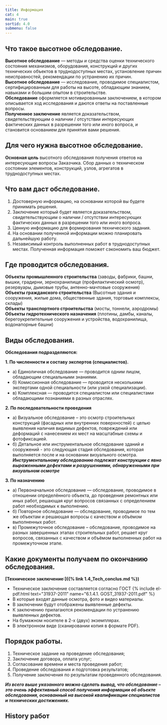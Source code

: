 ```yaml
---
title: Информация
cat: 4
main: true
sortid: 4.0
submenu: false
---
```


## Что такое высотное обследование.
**Высотное обследование** — методы и средства оценки технического состояния механизмов, оборудования, конструкций и других технических объектов в труднодоступных местах, установление причин неисправностей, рекомендации по устранению их причин.  
**Высотное обследование** — исследование, проводимое специалистом, сертифицированным для работы на высоте, обладающим знанием, навыками и большим опытом в строительстве.  
**Обследование** оформляется мотивированным заключением, в котором описывается ход исследования и даются ответы на поставленные вопросы.   
**Полученное заключение** является доказательством, свидетельствующим о наличии / отсутствии интересующих фактических данных в разрешении того или иного вопроса, и становится основанием для принятия вами решения.

## Для чего нужна высотное обследование.
**Основная цель** высотного обследования получения ответов на интересующие вопросы Заказчика. Сбор данных о техническом состоянии элементов, конструкций, узлов, агрегатов в труднодоступных местах.

## Что вам даст обследование.
1. Достоверную информацию, на основании которой вы будете принимать решения.
2. Заключение который будет является доказательством, свидетельствующим о наличии / отсутствии интересующих фактических данных в разрешении того или иного вопроса.
3. Ценную информацию для формирования технического задания.
4. На основании полученной информации можно планировать дальнейшую работу. 
5. Независимый контроль выполненных работ в труднодоступных местах. 
  Полученная информация поможет сэкономить ваш бюджет.

  
## Где проводится обследования.
**Объекты промышленного строительства** (заводы, фабрики, башни, вышки, градирни, зернохранилище (профилактический осмотр), резервуары, дымовые трубы, антенно-мачтовые сооружения)  
**Объекты гражданского строительства** (Высотные здания и сооружения, жилые дома, общественные здания, торговые комплексы, склады)  
**Объекты транспортного строительства** (мосты, тоннели, аэродромы)  
**Объекты гидротехнического назначения** (плотины, дамбы, каналы, берегоукрепительные сооружения и устройства, водохранилища, водонапорные башни)

## Виды обследования.
**Обследования подразделяются:** 

**1. По численности и составу экспертов (специалистов).**    
- а) Единоличная обследование — проводится одним лицом, обладающим специальными знаниями.  
- б) Комиссионная обследование — проводится несколькими экспертами одной специальности (или узкой специализации).  
- в) Комплексная — проводится специалистом или специалистами обладающими познаниями в разных отраслях.  

**2. По последовательности проведения**  
- а) Визуальное обследование – это осмотр строительных конструкций (фасадных или внутренних поверхностей) с целью выявления наличия видимых дефектов, повреждений или деформаций с нанесением их мест на масштабные схемы и фотофиксацией.  
- б) Детальное или инструментальное обследование зданий и сооружений - это следующая стадия обследования, которая выполняется после и на основании визуального осмотра.     
     ***Инструментальному обследованию подлежат конструкции с явно выраженными дефектами и разрушениями, обнаруженными при визуальном осмотре***
 
**3. По назначению**  
- а) Первоначальное обследование — обследование, проводимое в отношении определённого объекта, до проведения ремонтных или иных работ, решающая круг вопросов связанных с определением работ необходимых к выполнению.   
- б) Повторное обследование — обследование, проводимое по тем же объектам и решающая вопросы с качеством и объёмом выполненных работ.   
- в) Промежуточное обследование – обследование, проводимое на разных завершенных этапах строительных работ, решает круг вопросов, связанных с качеством и объёмом выполненных работ на промежуточном этапе.



## Какие документы получаем по окончанию обследования.
__[Техническое заключение:]({% link 1.4_Tech_conclus.md %})__    
- Техническое заключение составляется согласно ГОСТ {% include el-pdf.html text="31937-2011" name="6.1.4.1. GOST_31937-2011.pdf" %}  
- В которые входят данные осмотра, фото и видео материалы.  
- В заключении будут отображены выявленные дефекты.   
- К заключению прилагаются рекомендации по устранению выявленных дефектов.  
- На бумажном носителе в 2-х (двух) экземплярах.  
- В электронном виде (сканировании копия в формате PDF).  

## Порядок работы.
1) Техническое задание на проведение обследования;  
2) Заключение договора, оплата услуг;  
3) Согласование времени и места проведения работ;  
4) Проведение обследования и подготовка результатов;  
5) Получение заключения по результатам проведенного обследования.  

***Из всего выше указанного можно сделать вывод, что обследование – это очень эффективный способ получения информации об объекте обследования, основанный на высокой квалификации специалистов и технических достижениях.***

## **History работ**

